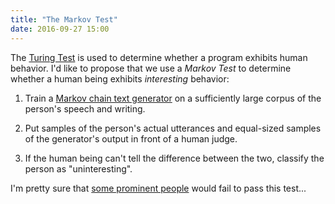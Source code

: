 ```yaml
---
title: "The Markov Test"
date: 2016-09-27 15:00
---
```


The [Turing Test](https://en.wikipedia.org/wiki/Turing_test) is used to determine
whether a program exhibits human behavior.
I'd like to propose that we use a *Markov Test* to determine
whether a human being exhibits *interesting* behavior:

1.  Train a [Markov chain text generator](https://en.wikipedia.org/wiki/Markov_chain#Markov_text_generators)
    on a sufficiently large corpus of the person's speech and writing.

2.  Put samples of the person's actual utterances
    and equal-sized samples of the generator's output
    in front of a human judge.

3.  If the human being can't tell the difference between the two,
    classify the person as "uninteresting".

I'm pretty sure that [some prominent people](https://en.wikipedia.org/wiki/Donald_Trump)
would fail to pass this test...
